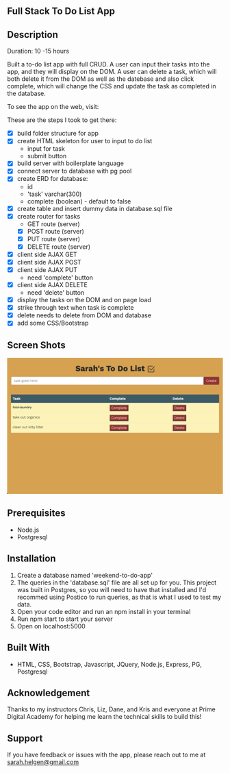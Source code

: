 ## Full Stack To Do List App

## Description
Duration: 10 -15 hours

Built a to-do list app with full CRUD. A user can input their tasks into the app, and they will display on the DOM. A user can delete a task, which will both delete it from the DOM as well as the datebase and also click complete, which will change the CSS and update the task as completed in the database.

To see the app on the web, visit: <heroku link>

These are the steps I took to get there:

- [x] build folder structure for app
- [x] create HTML skeleton for user to input to do list
    * input for task
    * submit button 
- [x] build server with boilerplate language
- [x] connect server to database with pg pool
- [x] create ERD for database:
    * id
    * 'task' varchar(300)
    * complete (boolean) - default to false
- [x] create table and insert dummy data in database.sql file
- [x] create router for tasks
    * GET route (server)
    * [x] POST route (server)
    * [x] PUT route (server)
    * [x] DELETE route (server)
- [x] client side AJAX GET
- [x] client side AJAX POST
- [x] client side AJAX PUT
    * need 'complete' button 
- [x] client side AJAX DELETE
    * need 'delete' button
- [x] display the tasks on the DOM and on page load
- [x] strike through text when task is complete
- [x] delete needs to delete from DOM and database
- [x] add some CSS/Bootstrap

## Screen Shots
![app image](./images/to-do-app-screen-shot.png)


## Prerequisites

* Node.js
* Postgresql

## Installation

1. Create a database named 'weekend-to-do-app'
2. The queries in the 'database.sql' file are all set up for you. This project was built in Postgres, so you will need to have that installed and I'd recommed using Postico to run queries, as that is what I used to test my data.
3. Open your code editor and run an npm install in your terminal
4. Run npm start to start your server
5. Open on localhost:5000

## Built With
* HTML, CSS, Bootstrap, Javascript, JQuery, Node.js, Express, PG, Postgresql

## Acknowledgement

Thanks to my instructors Chris, Liz, Dane, and Kris and everyone at Prime Digital Academy for helping me learn the technical skills to build this!

## Support

If you have feedback or issues with the app, please reach out to me at sarah.helgen@gmail.com



